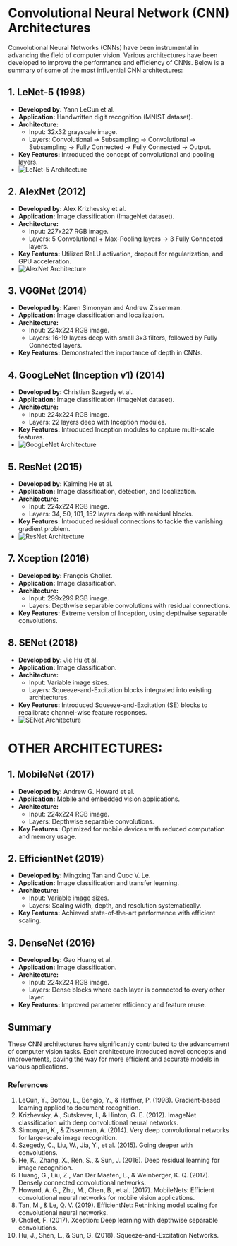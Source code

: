 # Convolutional Neural Network (CNN) Architectures

Convolutional Neural Networks (CNNs) have been instrumental in advancing the field of computer vision. Various architectures have been developed to improve the performance and efficiency of CNNs. Below is a summary of some of the most influential CNN architectures:

## 1. LeNet-5 (1998)
- **Developed by:** Yann LeCun et al.
- **Application:** Handwritten digit recognition (MNIST dataset).
- **Architecture:**
  - Input: 32x32 grayscale image.
  - Layers: Convolutional -> Subsampling -> Convolutional -> Subsampling -> Fully Connected -> Fully Connected -> Output.
- **Key Features:** Introduced the concept of convolutional and pooling layers.
- ![LeNet-5 Architecture](https://www.datasciencecentral.com/wp-content/uploads/2021/10/1lvvWF48t7cyRWqct13eU0w.jpeg)

## 2. AlexNet (2012)
- **Developed by:** Alex Krizhevsky et al.
- **Application:** Image classification (ImageNet dataset).
- **Architecture:**
  - Input: 227x227 RGB image.
  - Layers: 5 Convolutional + Max-Pooling layers -> 3 Fully Connected layers.
- **Key Features:** Utilized ReLU activation, dropout for regularization, and GPU acceleration.
- ![AlexNet Architecture](https://miro.medium.com/v2/resize:fit:1400/1*0dsWFuc0pDmcAmHJUh7wqg.png)

## 3. VGGNet (2014)
- **Developed by:** Karen Simonyan and Andrew Zisserman.
- **Application:** Image classification and localization.
- **Architecture:**
  - Input: 224x224 RGB image.
  - Layers: 16-19 layers deep with small 3x3 filters, followed by Fully Connected layers.
- **Key Features:** Demonstrated the importance of depth in CNNs.

## 4. GoogLeNet (Inception v1) (2014)
- **Developed by:** Christian Szegedy et al.
- **Application:** Image classification (ImageNet dataset).
- **Architecture:**
  - Input: 224x224 RGB image.
  - Layers: 22 layers deep with Inception modules.
- **Key Features:** Introduced Inception modules to capture multi-scale features.
- ![GoogLeNet Architecture](https://media.geeksforgeeks.org/wp-content/uploads/20200429201304/Incepption-module.PNG)

## 5. ResNet (2015)
- **Developed by:** Kaiming He et al.
- **Application:** Image classification, detection, and localization.
- **Architecture:**
  - Input: 224x224 RGB image.
  - Layers: 34, 50, 101, 152 layers deep with residual blocks.
- **Key Features:** Introduced residual connections to tackle the vanishing gradient problem.
- ![ResNet Architecture](https://media.geeksforgeeks.org/wp-content/uploads/20200424011138/ResNet.PNG)

## 7. Xception (2016)
- **Developed by:** François Chollet.
- **Application:** Image classification.
- **Architecture:**
  - Input: 299x299 RGB image.
  - Layers: Depthwise separable convolutions with residual connections.
- **Key Features:** Extreme version of Inception, using depthwise separable convolutions.

## 8. SENet (2018)
- **Developed by:** Jie Hu et al.
- **Application:** Image classification.
- **Architecture:**
  - Input: Variable image sizes.
  - Layers: Squeeze-and-Excitation blocks integrated into existing architectures.
- **Key Features:** Introduced Squeeze-and-Excitation (SE) blocks to recalibrate channel-wise feature responses.
- ![SENet Architecture](https://production-media.paperswithcode.com/methods/Screen_Shot_2020-06-14_at_9.11.02_PM.png)

# OTHER ARCHITECTURES:

## 1. MobileNet (2017)
- **Developed by:** Andrew G. Howard et al.
- **Application:** Mobile and embedded vision applications.
- **Architecture:**
  - Input: 224x224 RGB image.
  - Layers: Depthwise separable convolutions.
- **Key Features:** Optimized for mobile devices with reduced computation and memory usage.

## 2. EfficientNet (2019)
- **Developed by:** Mingxing Tan and Quoc V. Le.
- **Application:** Image classification and transfer learning.
- **Architecture:**
  - Input: Variable image sizes.
  - Layers: Scaling width, depth, and resolution systematically.
- **Key Features:** Achieved state-of-the-art performance with efficient scaling.

## 3. DenseNet (2016)
- **Developed by:** Gao Huang et al.
- **Application:** Image classification.
- **Architecture:**
  - Input: 224x224 RGB image.
  - Layers: Dense blocks where each layer is connected to every other layer.
- **Key Features:** Improved parameter efficiency and feature reuse.

## Summary
These CNN architectures have significantly contributed to the advancement of computer vision tasks. Each architecture introduced novel concepts and improvements, paving the way for more efficient and accurate models in various applications.

### References
1. LeCun, Y., Bottou, L., Bengio, Y., & Haffner, P. (1998). Gradient-based learning applied to document recognition.
2. Krizhevsky, A., Sutskever, I., & Hinton, G. E. (2012). ImageNet classification with deep convolutional neural networks.
3. Simonyan, K., & Zisserman, A. (2014). Very deep convolutional networks for large-scale image recognition.
4. Szegedy, C., Liu, W., Jia, Y., et al. (2015). Going deeper with convolutions.
5. He, K., Zhang, X., Ren, S., & Sun, J. (2016). Deep residual learning for image recognition.
6. Huang, G., Liu, Z., Van Der Maaten, L., & Weinberger, K. Q. (2017). Densely connected convolutional networks.
7. Howard, A. G., Zhu, M., Chen, B., et al. (2017). MobileNets: Efficient convolutional neural networks for mobile vision applications.
8. Tan, M., & Le, Q. V. (2019). EfficientNet: Rethinking model scaling for convolutional neural networks.
9. Chollet, F. (2017). Xception: Deep learning with depthwise separable convolutions.
10. Hu, J., Shen, L., & Sun, G. (2018). Squeeze-and-Excitation Networks.
